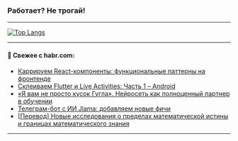 ### Работает? Не трогай!

---
<!--
#### 🛠️ Technical stack:

![Java](https://img.shields.io/badge/Java-informational?logo=Oracle&style=flat&logoColor=white&color=FF4500)
![Kotlin](https://img.shields.io/badge/Kotlin-informational?logo=Kotlin&style=flat&logoColor=white&color=774D97)
![TS](https://img.shields.io/badge/TypeScript-informational?logo=typeScript&style=flat&logoColor=black&color=017acc)
![Python](https://img.shields.io/badge/Python-informational?logo=Python&style=flat&logoColor=black&color=ffdd54) <br>
![Spring](https://img.shields.io/badge/Spring-informational?logo=Spring&style=flat&logoColor=white&color=6DB33F) 
![SpringBoot](https://img.shields.io/badge/SpringBoot-informational?logo=SpringBoot&style=flat&logoColor=white&color=6DB33F)
![Nest](https://img.shields.io/badge/NestJS-informational?logo=NestJS&style=flat&logoColor=white&color=E0234E) 
![NodeJS](https://img.shields.io/badge/NodeJS-informational?logo=node.js&style=flat&logoColor=white&color=70A760)<br>
![PostgreSQL](https://img.shields.io/badge/PostgreSQL-informational?logo=PostgreSQL&style=flat&logoColor=white&color=DAA520)
![MongoDB](https://img.shields.io/badge/MongoDB-informational?logo=MongoDB&style=flat&logoColor=white&color=870000)
![Apache](https://img.shields.io/badge/Apache-informational?logo=apache&style=flat&logoColor=white&color=f74e28)

___ 
-->

<!--- #### 🛠️ : --->

[![Top Langs](https://github-readme-stats-82jvfl3w3-advtsettinggmailcoms-projects.vercel.app/api/top-langs/?username=zloylis&langs_count=10&hide_title=true&title_color=e6edf3&size_weight=0.5&count_weight=0.5&layout=compact&hide_progress=true&hide_border=true&theme=dracula)](https://github.com/zloylis)

<!---


####  :octocat:&nbsp;&nbsp; Статистика:

![GitHub stats](https://github-readme-stats-u2qms2cxw-advtsettinggmailcoms-projects.vercel.app/api?username=zloylis&show_icons=true&hide_border=true&theme=dracula&title_color=e6edf3&include_all_commits=true&count_private=true&hide_rank=false&hide_title=true&rank_icon=github)
-->
---

#### 💬 Свежее с habr.com:

<!-- BLOG-POST-LIST:START -->
- [Каррируем React-компоненты: функциональные паттерны на фронтенде](https://habr.com/ru/articles/881546/?utm_source=habrahabr&utm_medium=rss&utm_campaign=881546)
- [Склеиваем Flutter и Live Activities: Часть 1 – Android](https://habr.com/ru/articles/881494/?utm_source=habrahabr&utm_medium=rss&utm_campaign=881494)
- [«Я вам не просто кусок Гугла». Нейросеть как полноценный партнер в обучении](https://habr.com/ru/articles/881492/?utm_source=habrahabr&utm_medium=rss&utm_campaign=881492)
- [Телеграм-бот с ИИ Jlama: добавляем новые фичи](https://habr.com/ru/articles/881490/?utm_source=habrahabr&utm_medium=rss&utm_campaign=881490)
- [[Перевод] Новые исследования о пределах математической истины и границах математического знания](https://habr.com/ru/articles/881474/?utm_source=habrahabr&utm_medium=rss&utm_campaign=881474)
<!-- BLOG-POST-LIST:END -->

---
